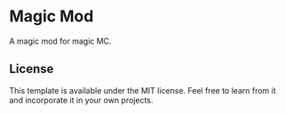# Magic Mod

A magic mod for magic MC.

## License

This template is available under the MIT license. Feel free to learn from it and incorporate it in your own projects.
